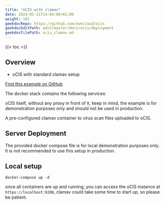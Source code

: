 ```yaml
---
title: "oCIS with clamav"
date: 2024-05-21T14:04:00+01:00
weight: 101
geekdocRepo: https://github.com/owncloud/ocis
geekdocEditPath: edit/master/docs/ocis/deployment
geekdocFilePath: ocis_clamav.md
---
```


{{< toc >}}

## Overview

- oCIS with standard clamav setup

[Find this example on GitHub](https://github.com/owncloud/ocis/tree/master/deployments/examples/ocis_clamav)

The docker stack contains the following services:

oCIS itself, without any proxy in front of it, keep in mind,
the example is for demonstration purposes only and should not be used in production.

A pre-configured clamav container to virus scan files uploaded to oCIS.

## Server Deployment

The provided docker compose file is for local demonstration purposes only.
It is not recommended to use this setup in production.

## Local setup

`docker-compose up -d`

once all containers are up and running, you can access the oCIS instance at `https://localhost:9200`,
clamav could take some time to start up, so please be patient.
